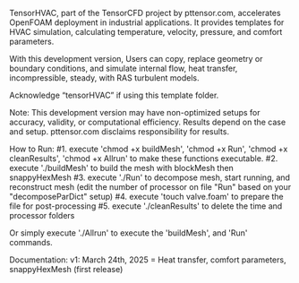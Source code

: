 TensorHVAC, part of the TensorCFD project by pttensor.com, accelerates OpenFOAM deployment in industrial applications. It provides templates for HVAC simulation, calculating temperature, velocity, pressure, and comfort parameters. 

With this development version, Users can copy, replace geometry or boundary conditions, and simulate internal flow, heat transfer, incompressible, steady, with RAS turbulent models.

Acknowledge “tensorHVAC” if using this template folder.

Note: This development version may have non-optimized setups for accuracy, validity, or computational efficiency. Results depend on the case and setup. pttensor.com disclaims responsibility for results.

How to Run:
#1. execute 'chmod +x buildMesh', 'chmod +x Run', 'chmod +x cleanResults', 'chmod +x Allrun' to make these functions executable.
#2. execute './buildMesh' to build the mesh with blockMesh then snappyHexMesh
#3. execute './Run' to decompose mesh, start running, and reconstruct mesh (edit the number of processor on file "Run" based on your "decomposeParDict" setup)
#4. execute 'touch valve.foam' to prepare the file for post-processing
#5. execute './cleanResults' to delete the time and processor folders

Or simply execute './Allrun' to execute the 'buildMesh', and 'Run' commands.

Documentation:
v1: March 24th, 2025 = Heat transfer, comfort parameters, snappyHexMesh (first release)
